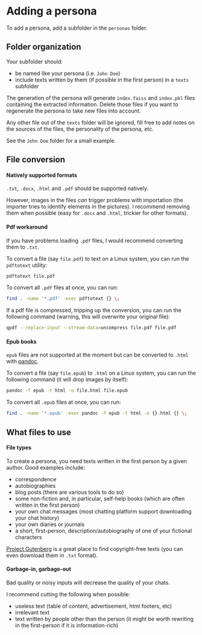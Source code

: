 # Adding a persona

To add a persona, add a subfolder in the `personas` folder.

## Folder organization

Your subfolder should:

* be named like your persona (i.e. `John Doe`)
* include texts written by them (if possible in the first person) in a `texts` subfolder

The generation of the persona will generate `index.faiss` and `index.pkl` files containing the extracted information.
Delete those files if you want to regenerate the persona to take new files into account.

Any other file out of the `texts` folder will be ignored, fill free to add notes on the sources of the files, the personality of the persona, etc.

See the `John Doe` folder for a small example.

## File conversion

#### Natively supported formats

`.txt`, `.docx`, `.html` and `.pdf` should be supported natively.

However, images in the files *can* trigger problems with importation (the importer tries to identify elements in the pictures).
I recommend removing them when possible (easy for `.docx` and `.html`, trickier for other formats).

#### Pdf workaround

If you have problems loading `.pdf` files, I would recommend converting them to `.txt`.

To convert a file (say `file.pdf`) to text on a Linux system, you can run the `pdftotext` utility:

```bash
pdftotext file.pdf
```

To convert all `.pdf` files at once, you can run:

```bash
find . -name '*.pdf' -exec pdftotext {} \;
```

If a pdf file is compressed, tripping up the conversion, you can run the following command (warning, this will overwrite your original file):

```bash
qpdf --replace-input --stream-data=uncompress file.pdf file.pdf
```

#### Epub books

`epub` files are not supported at the moment but can be converted to `.html` with [pandoc](https://pandoc.org/).

To convert a file (say `file.epub`) to `.html` on a Linux system, you can run the following command (it will drop images by itself):

```bash
pandoc -f epub -t html -o file.html file.epub
```

To convert all `.epub` files at once, you can run:

```bash
find . -name '*.epub' -exec pandoc -f epub -t html -o {}.html {} \;
```

## What files to use

#### File types

To create a persona, you need texts written in the first person by a given author.
Good examples include:

* correspondence
* autobiographies
* blog posts (there are various tools to do so)
* some non-fiction and, in particular, self-help books (which are often written in the first person)
* your own chat messages (most chatting platform support downloading your chat history)
* your own diaries or journals
* a short, first-person, description/autobiography of one of your fictional characters

[Project Gutenberg](https://www.gutenberg.org/) is a great place to find copyright-free texts (you can even download them in `.txt` format).

#### Garbage-in, garbage-out

Bad quality or noisy inputs will decrease the quality of your chats.

I recommend cutting the following when possible:

* useless text (table of content, advertisement, html footers, etc)
* irrelevant text
* text written by people other than the person (it might be worth rewriting in the first-person if it is information-rich)
